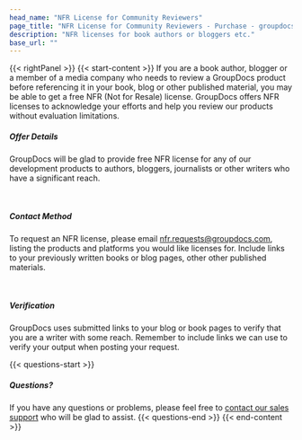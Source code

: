 ```yaml
---
head_name: "NFR License for Community Reviewers"
page_title: "NFR License for Community Reviewers - Purchase - groupdocs.com"
description: "NFR licenses for book authors or bloggers etc."
base_url: ""
---
```

{{< rightPanel >}}
{{< start-content >}}
If you are a book author, blogger or a member of a media company who needs to review a GroupDocs product before referencing it in your book, blog or other published material, you may be able to get a free NFR (Not for Resale) license. GroupDocs offers NFR licenses to acknowledge your efforts and help you review our products without evaluation limitations.

##### **Offer Details**
GroupDocs will be glad to provide free NFR license for any of our development products to authors, bloggers, journalists or other writers who have a significant reach.

&nbsp;  
##### **Contact Method**
To request an NFR license, please email [nfr.requests@groupdocs.com](mailto:nfr.requests@groupdocs.com), listing the products and platforms you would like licenses for. Include links to your previously written books or blog pages, other other published materials.  

&nbsp;  
##### **Verification**
GroupDocs uses submitted links to your blog or book pages to verify that you are a writer with some reach. Remember to include links we can use to verify your output when posting your request.  

{{< questions-start >}}
##### **Questions?**
If you have any questions or problems, please feel free to [contact our sales support](https://about.groupdocs.com/contact/) who will be glad to assist.
{{< questions-end >}}
{{< end-content >}}